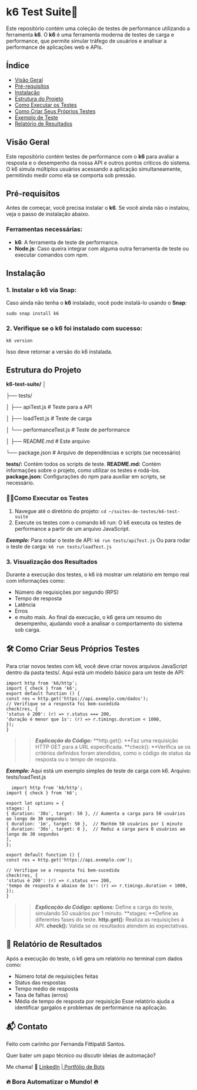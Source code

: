 # k6 Test Suite🎯

Este repositório contém uma coleção de testes de performance utilizando a ferramenta **k6**. 
O **k6** é uma ferramenta moderna de testes de carga e performance, que permite simular tráfego de usuários e analisar a performance de aplicações web e APIs.

## Índice

- [Visão Geral](#visão-geral)
- [Pré-requisitos](#pré-requisitos)
- [Instalação](#instalação)
- [Estrutura do Projeto](#estrutura-do-projeto)
- [Como Executar os Testes](#como-executar-os-testes)
- [Como Criar Seus Próprios Testes](#como-criar-seus-próprios-testes)
- [Exemplo de Teste](#exemplo-de-teste)
- [Relatório de Resultados](#relatório-de-resultados)

## Visão Geral

Este repositório contém testes de performance com o **k6** para avaliar a resposta e o desempenho da nossa API e outros pontos críticos do sistema. O k6 simula múltiplos usuários acessando a aplicação simultaneamente, permitindo medir como ela se comporta sob pressão.

## Pré-requisitos

Antes de começar, você precisa instalar o **k6**. Se você ainda não o instalou, veja o passo de instalação abaixo.

### Ferramentas necessárias:

- **k6**: A ferramenta de teste de performance.
- **Node.js**: Caso queira integrar com alguma outra ferramenta de teste ou executar comandos com npm.
  
## Instalação

### 1. Instalar o **k6** via **Snap**:

Caso ainda não tenha o **k6** instalado, você pode instalá-lo usando o **Snap**:

`sudo snap install k6`

### 2. Verifique se o k6 foi instalado com sucesso:
`k6 version`

Isso deve retornar a versão do k6 instalada.

## Estrutura do Projeto

**k6-test-suite/**
│

├── tests/

│   ├── apiTest.js            # Teste para a API

│   ├── loadTest.js           # Teste de carga

│   └── performanceTest.js    # Teste de performance

│
├── README.md                # Este arquivo

└── package.json              # Arquivo de dependências e scripts (se necessário)


**tests/:** Contém todos os scripts de teste.
**README.md:** Contém informações sobre o projeto, como utilizar os testes e rodá-los.
**package.json:** Configurações do npm para auxiliar em scripts, se necessário.

### 🧑‍💻Como Executar os Testes
1. Navegue até o diretório do projeto:
`cd ~/suites-de-testes/k6-test-suite`
2. Execute os testes com o comando k6 run:
O k6 executa os testes de performance a partir de um arquivo JavaScript.

***Exemplo:***
Para rodar o teste de API:
`k6 run tests/apiTest.js`
Ou para rodar o teste de carga:
`k6 run tests/loadTest.js`

### 3. Visualização dos Resultados
Durante a execução dos testes, o k6 irá mostrar um relatório em tempo real com informações como:
- Número de requisições por segundo (RPS)
- Tempo de resposta
- Latência
- Erros
- e muito mais.
Ao final da execução, o k6 gera um resumo do desempenho, ajudando você a analisar o comportamento do sistema sob carga.

## 🛠️ Como Criar Seus Próprios Testes

Para criar novos testes com k6, você deve criar novos arquivos JavaScript dentro da pasta tests/. Aqui está um modelo básico para um teste de API:

    import http from 'k6/http';
    import { check } from 'k6';
    export default function () {
    const res = http.get('https://api.exemplo.com/dados');
    // Verifique se a resposta foi bem-sucedida
    check(res, {
    'status é 200': (r) => r.status === 200,
    'duração é menor que 1s': (r) => r.timings.duration < 1000,
    });
    }

> > ***Explicação do Código:***
**http.get(): **Faz uma requisição HTTP GET para a URL especificada.
**check(): **Verifica se os critérios definidos foram atendidos, como o código de status da resposta ou o tempo de resposta.

***Exemplo:***
Aqui está um exemplo simples de teste de carga com k6.
Arquivo: tests/loadTest.js

      import http from 'k6/http';
    import { check } from 'k6';

    export let options = {
    stages: [
    { duration: '30s', target: 50 }, // Aumenta a carga para 50 usuários ao longo de 30 segundos
    { duration: '1m', target: 50 },  // Mantém 50 usuários por 1 minuto
    { duration: '30s', target: 0 },  // Reduz a carga para 0 usuários ao longo de 30 segundos
    ],
    };

    export default function () {
    const res = http.get('https://api.exemplo.com');
  
    // Verifique se a resposta foi bem-sucedida
    check(res, {
    'status é 200': (r) => r.status === 200,
    'tempo de resposta é abaixo de 1s': (r) => r.timings.duration < 1000,
    });
    }

> > ***Explicação do Código:***
**options:** Define a carga do teste, simulando 50 usuários por 1 minuto.
**stages: **Define as diferentes fases do teste.
**http.get():** Realiza as requisições à API.
**check():** Valida se os resultados atendem às expectativas.

## 📝 Relatório de Resultados

Após a execução do teste, o k6 gera um relatório no terminal com dados como:
- Número total de requisições feitas
- Status das respostas
- Tempo médio de resposta
- Taxa de falhas (erros)
- Média de tempo de resposta por requisição
Esse relatório ajuda a identificar gargalos e problemas de performance na aplicação.

## 📬 Contato 
Feito com carinho por Fernanda Fittipaldi Santos. 

Quer bater um papo técnico ou discutir ideias de automação? 

Me chama! 🚀 [LinkedIn](https://www.linkedin.com/in/fefitti/ "LinkedIn") |[ Portfólio de Bots](https://sites.google.com/view/botbrisado/home " Portfólio de Bots")

### 🔥 Bora Automatizar o Mundo! 🔥

